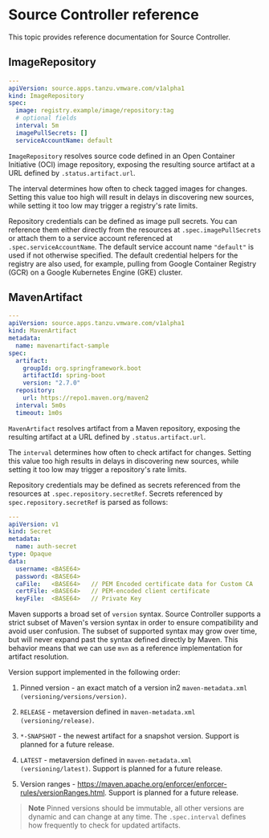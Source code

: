# Source Controller reference

This topic provides reference documentation for Source Controller.

## <a id="image-repository"></a> ImageRepository

```yaml
---
apiVersion: source.apps.tanzu.vmware.com/v1alpha1
kind: ImageRepository
spec:
  image: registry.example/image/repository:tag
  # optional fields
  interval: 5m
  imagePullSecrets: []
  serviceAccountName: default
```

`ImageRepository` resolves source code defined in an Open Container Initiative (OCI) image
repository, exposing the resulting source artifact at a URL defined by `.status.artifact.url`.

The interval determines how often to check tagged images for changes. Setting this value too high will result in delays in discovering new sources, while setting it too low may trigger a registry's rate limits.

Repository credentials can be defined as image pull secrets. You can reference them either directly from the resources at `.spec.imagePullSecrets` or attach them to a service account referenced at `.spec.serviceAccountName`. The default service account name `"default"` is used if not otherwise specified. The default credential helpers for the registry are also used, for example, pulling from Google Container Registry (GCR) on a Google Kubernetes Engine (GKE) cluster.

## <a id="maven-artifact"></a> MavenArtifact

```yaml
---
apiVersion: source.apps.tanzu.vmware.com/v1alpha1
kind: MavenArtifact
metadata:
  name: mavenartifact-sample
spec:
  artifact:
    groupId: org.springframework.boot
    artifactId: spring-boot
    version: "2.7.0"
  repository:
    url: https://repo1.maven.org/maven2
  interval: 5m0s
  timeout: 1m0s
```

`MavenArtifact` resolves artifact from a Maven repository, exposing the resulting artifact at a URL defined by `.status.artifact.url`.

The `interval` determines how often to check artifact for changes. Setting this value too high results in delays in discovering new sources, while setting it too low may trigger a repository's rate limits.

Repository credentials may be defined as secrets referenced from the resources at `.spec.repository.secretRef`. Secrets referenced by `spec.repository.secretRef` is parsed as follows:

```yaml
---
apiVersion: v1
kind: Secret
metadata:
  name: auth-secret
type: Opaque
data:
  username: <BASE64>
  password: <BASE64>
  caFile:   <BASE64>   // PEM Encoded certificate data for Custom CA
  certFile: <BASE64>   // PEM-encoded client certificate
  keyFile:  <BASE64>   // Private Key
```

Maven supports a broad set of `version` syntax. Source Controller supports a strict subset of Maven's version syntax in order to ensure compatibility and avoid user confusion. The subset of supported syntax may grow over time, but will never expand past the syntax defined directly by Maven. This behavior means that we can use `mvn` as a reference implementation for artifact resolution.

Version support implemented in the following order:

1. Pinned version - an exact match of a version in2 `maven-metadata.xml (versioning/versions/version)`.

2. `RELEASE` - metaversion defined in `maven-metadata.xml (versioning/release)`.

3. `*-SNAPSHOT` - the newest artifact for a snapshot version. Support is planned for a future release.

4. `LATEST` - metaversion defined in `maven-metadata.xml (versioning/latest)`. Support is planned for a future release.

5. Version ranges - <https://maven.apache.org/enforcer/enforcer-rules/versionRanges.html>. Support is planned for a future release.

>**Note** Pinned versions should be immutable, all other versions are dynamic and can change at any time. The `.spec.interval` defines how frequently to check for updated artifacts.
